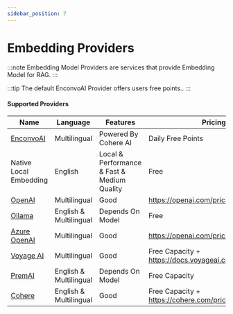 ```yaml
---
sidebar_position: 7
---
```


# Embedding Providers

:::note
Embedding Model Providers are services that provide Embedding Model for RAG.
:::

:::tip
The default EnconvoAI Provider offers users free points..
:::

#### Supported Providers

| Name                                                                                | Language               | Features                                    | Pricing                                                |
| ----------------------------------------------------------------------------------- | ---------------------- | ------------------------------------------- | ------------------------------------------------------ |
| [EnconvoAI](https://www.enconvo.com)                                                | Multilingual           | Powered By Cohere AI                        | Daily Free Points                                      |
| Native Local Embedding                                                              | English                | Local & Performance & Fast & Medium Quality | Free                                                   |
| [OpenAI](https://www.openai.com)                                                    | Multilingual           | Good                                        | https://openai.com/pricing                             |
| [Ollama](https://ollama.ai/)                                                        | English & Multilingual | Depends On Model                            | Free                                                   |
| [Azure OpenAI](https://learn.microsoft.com/en-us/azure/ai-services/openai/overview) | Multilingual           | Good                                        | https://openai.com/pricing                             |
| [Voyage AI](https://voyageai.com/)                                                  | Multilingual           | Good                                        | Free Capacity + https://docs.voyageai.com/docs/pricing |
| [PremAI](https://premai.io/)                                                        | English & Multilingual | Depends On Model                            | Free Capacity                                          |
| [Cohere](https://cohere.com/)                                                       | English & Multilingual | Good                                        | Free Capacity + https://cohere.com/pricing                                          |
